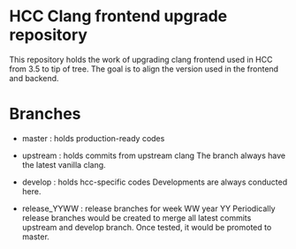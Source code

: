HCC Clang frontend upgrade repository
=====================================

This repository holds the work of upgrading clang frontend used in HCC from
3.5 to tip of tree. The goal is to align the version used in the frontend and 
backend.

Branches
========
- master : holds production-ready codes

- upstream : holds commits from upstream clang
  The branch always have the latest vanilla clang.

- develop : holds hcc-specific codes
  Developments are always conducted here.

- release_YYWW : release branches for week WW year YY
  Periodically release branches would be created to merge all latest commits
  upstream and develop branch. Once tested, it would be promoted to master.

